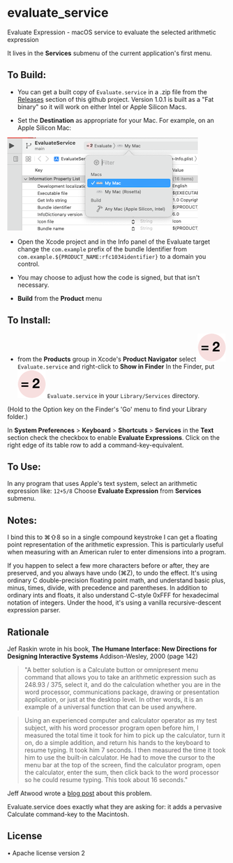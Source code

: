 # evaluate_service

Evaluate Expression - macOS service to evaluate the selected arithmetic expression

It lives in the **Services** submenu of the current application's first menu.

## To Build:

* You can get a built copy of `Evaluate.service` in a .zip file from the [Releases](https://github.com/DavidPhillipOster/evaluate_service/releases) section of this github project. Version 1.0.1 is built as a "Fat binary" so it will work on either Intel or Apple Silicon Macs.

* Set the **Destination** as appropriate for your Mac. For example, on an Apple Silicon Mac:

![](images/destination.png)

* Open the Xcode project and in the Info panel of the Evaluate target change the `com.example` prefix of the bundle Identifier from `com.example.${PRODUCT_NAME:rfc1034identifier}`  to a domain you control.

* You may choose to adjust how the code is signed, but that isn't necessary.

* **Build** from the **Product** menu

## To Install:

* from the **Products** group in Xcode's **Product Navigator** select ![](images/icon_64.png) `Evaluate.service` and right-click to **Show in Finder** In the Finder, put ![](images/icon_64.png)  `Evaluate.service` in your `Library/Services` directory.

(Hold to the Option key on the Finder's 'Go' menu to find your Library folder.)

In **System Preferences** > **Keyboard** >  **Shortcuts** > **Services**  in the **Text** section check the checkbox to enable **Evaluate Expressions**. Click on the right edge of its table row to add a command-key-equivalent.

## To Use:

In any program that uses Apple's text system, select an arithmetic expression like: `12+5/8`  Choose **Evaluate Expression** from **Services** submenu.

## Notes:

I bind this to ⌘⇧8 so in a single compound keystroke I can get a floating point representation of the arithmetic expression.
This is particularly useful when measuring with an American ruler to enter dimensions into a program.

 If you happen to select a few more characters before or after, they are preserved, and you always have undo  (⌘Z), to undo the effect.  It's using ordinary C double-precision floating point math, and understand basic plus, minus, times, divide, with precedence and parentheses. In addition to ordinary ints and floats, it also understand C-style 0xFFF for hexadecimal notation of integers. Under the hood, it's using a vanilla recursive-descent expression parser. 

## Rationale

Jef Raskin wrote in his book, **The Humane Interface: New Directions for Designing Interactive Systems**  Addison-Wesley, 2000 (page 142)

> "A better solution is a Calculate button or omnipresent menu command that allows you to take an arithmetic  expression such as 248.93 / 375, select it, and do the calculation whether you are in the word processor, communications package, drawing or presentation application, or just at the desktop level. In other words, it is an example of a universal function that can be used anywhere.

> Using an experienced computer and calculator operator as my test subject, with his word processor program open before him, I measured the total time it took for him to pick up the calculator, turn it on, do a simple addition, and return his hands to the keyboard to resume typing. It took him 7 seconds. I then measured the time it took him to use the built-in calculator. He had to move the cursor to the menu bar at the top of the screen, find the calculator program, open the calculator, enter the sum, then click back to the word processor so he could resume typing. This took about 16 seconds."

Jeff Atwood wrote a [blog post](http://blog.codinghorror.com/my-giant-calculator/) about this problem.

Evaluate.service does exactly what they are asking for: it adds a pervasive Calculate command-key to the Macintosh.

## License

• Apache license version 2


